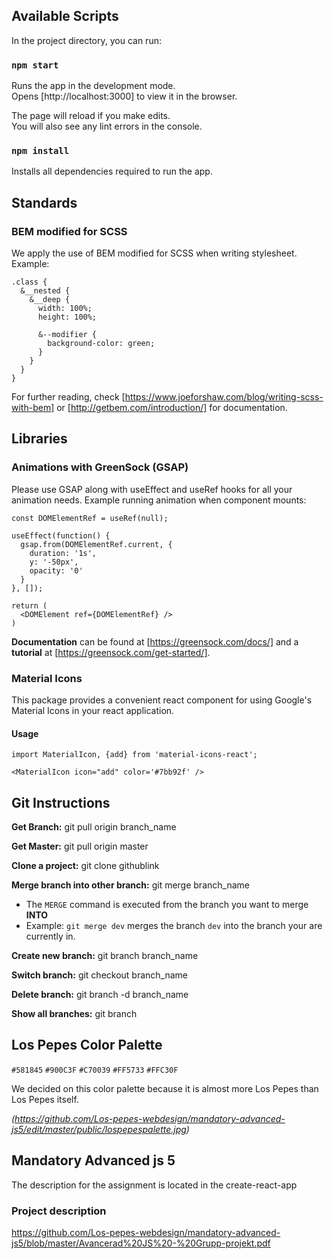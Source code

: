 ## Available Scripts

In the project directory, you can run:

### `npm start`

Runs the app in the development mode.<br />
Opens [http://localhost:3000] to view it in the browser.

The page will reload if you make edits.<br />
You will also see any lint errors in the console.

### `npm install`

Installs all dependencies required to run the app.



## Standards

### BEM modified for SCSS

We apply the use of BEM modified for SCSS when writing stylesheet. Example:

```
.class {
  &__nested {
    &__deep {
      width: 100%;
      height: 100%;
      
      &--modifier {
        background-color: green;
      }
    }
  }
}
```

For further reading, check [https://www.joeforshaw.com/blog/writing-scss-with-bem] or [http://getbem.com/introduction/] for documentation.



## Libraries

### Animations with GreenSock (GSAP)

Please use GSAP along with useEffect and useRef hooks for all your animation needs. Example running animation when component mounts:

```
const DOMElementRef = useRef(null);

useEffect(function() {
  gsap.from(DOMElementRef.current, {
    duration: '1s',
    y: '-50px',
    opacity: '0'
  }
}, []);

return (
  <DOMElement ref={DOMElementRef} />
)
```

**Documentation** can be found at [https://greensock.com/docs/] and a **tutorial** at [https://greensock.com/get-started/].


### Material Icons

This package provides a convenient react component for using Google's Material Icons in your react application.

#### Usage
 
```
import MaterialIcon, {add} from 'material-icons-react';

<MaterialIcon icon="add" color='#7bb92f' />
```

## Git Instructions

**Get Branch:** git pull origin branch_name

**Get Master:** git pull origin master

**Clone a project:** git clone githublink

**Merge branch into other branch:** git merge branch_name
- The `MERGE` command is executed from the branch you want to merge **INTO**
- Example: `git merge dev` merges the branch `dev` into the branch your are currently in.


**Create new branch:**
git branch branch_name

**Switch branch:**
git checkout branch_name

**Delete branch:**
git branch -d branch_name

**Show all branches:**
git branch


## Los Pepes Color Palette
`#581845`
`#900C3F`
`#C70039`
`#FF5733`
`#FFC30F`

We decided on this color palette because it is almost more Los Pepes than Los Pepes itself.

*(https://github.com/Los-pepes-webdesign/mandatory-advanced-js5/edit/master/public/lospepespalette.jpg)*


## Mandatory Advanced js 5
The description for the assignment is located in the create-react-app 

### Project description
https://github.com/Los-pepes-webdesign/mandatory-advanced-js5/blob/master/Avancerad%20JS%20-%20Grupp-projekt.pdf
